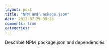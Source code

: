 ```yaml
---
layout: post
title: "NPM and Package.json"
date: 2012-07-29 09:28
comments: true
categories: 
---
```

Describie NPM, package.json and dependencies
